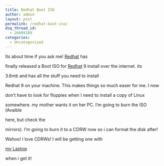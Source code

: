 ```yaml
---
title: Redhat Boot ISO
author: admin
layout: post
permalink: /redhat-boot-iso/
dsq_thread_id:
  - 26004189
categories:
  - Uncategorized
---
```

Its about time if you ask me! [Redhat][1] has

finally released a Boot ISO for [Redhat][1] 9 install over the internet. its

3.6mb and has all the stuff you need to install

</p> 

Redhat 9</a> on your machine. This makes things so much easer for me. I now

don&#8217;t have to look for floppies when I need to install a copy of Linux

somewhere. my mother wants it on her PC. I&#8217;m going to burn the ISO (Avaible</p> 

here</a>, but check the</p> 

mirrors</a>). I&#8217;m going to burn it to a CDRW now so i can format the disk after!

Wahoo! I love CDRWs! I will be getting one with

[my Laptop][2]

when i get it!

 [1]: http://www.redhat.com
 [2]: http://www.lotas-smartman.net/blog/archives/000179.html